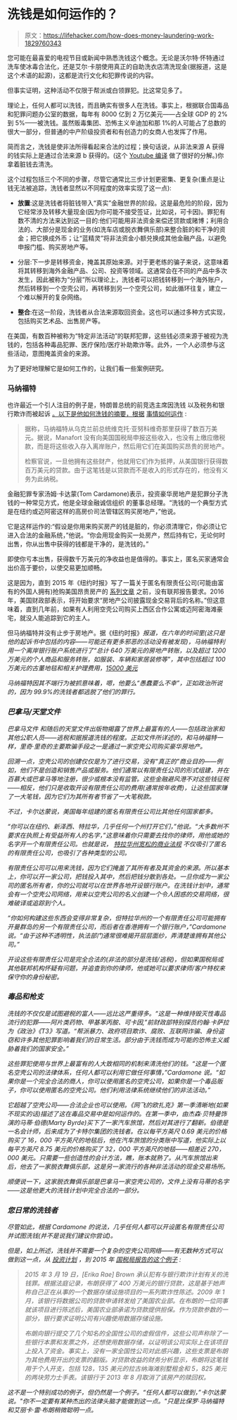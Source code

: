 # 洗钱是如何运作的？

> 原文：<https://lifehacker.com/how-does-money-laundering-work-1829760343>

您可能在最喜爱的电视节目或新闻中熟悉洗钱这个概念。无论是沃尔特·怀特通过洗车使冰毒合法化，还是艾尔·卡朋使用真正的自助洗衣店清洗现金(据报道，这是这个术语的起源)，这都是流行文化和犯罪传说的内容。



但事实证明，这种活动不仅限于帮派或白领罪犯。比这常见多了。

理论上，任何人都可以洗钱，而且确实有很多人在洗钱。事实上，根据联合国毒品和犯罪问题办公室的数据，每年有 8000 亿到 2 万亿美元——占全球 GDP 的 2%到 5%——被洗钱。虽然贩毒集团、恐怖主义辛迪加和那 1%的人可能占了总数的很大一部分，但普通的中产阶级投资者和有创造力的女商人也发挥了作用。

简而言之，洗钱是使非法所得看起来合法的过程；换句话说，从非法来源 A 获得的钱实际上是通过合法来源 b 获得的。(这个 [Youtube 编译](https://www.youtube.com/watch?v=ChNpq9QbMRY) 做了很好的分解。)你拿着脏钱去清洗。

这个过程包括三个不同的步骤，尽管它通常比三步计划更密集、更复杂(重点是让钱无法被追踪，洗钱者显然以不同程度的效率实现了这一点):

*   **放置**:这是洗钱者将脏钱带入“真实”金融世界的阶段。这是最危险的阶段，因为它经常涉及转移大量现金(因为你可能不接受签证，比如说，可卡因)。罪犯有数不清的方法来达到这一目的:他们可能用非法资金来偿还贷款或赌博；利用合法的、大部分是现金的业务(如洗车店或脱衣舞俱乐部)来整合脏的和干净的资金；把它换成外币；让“蓝精灵”将非法资金小额兑换成其他金融产品，以避免申报门槛、购买房地产等。

*   分层:下一步是转移资金，掩盖其原始来源。对于更老练的骗子来说，这意味着将其转移到海外金融产品、公司、投资等领域。这通常会在不同的产品中多次发生，因此被称为“分层”所以理论上，洗钱者可以把钱转移到一个海外账户，然后转移到一个空壳公司，再转移到另一个空壳公司，如此循环往复，建立一个难以解开的复杂网络。

*   **整合**:在这一阶段，洗钱者从合法来源取回资金。这也可以通过多种方式实现，包括购买艺术品、出售房产等。

在美国，有数百种被称为“特定非法活动”的联邦犯罪，这些钱必须来源于被视为洗钱的，包括各种毒品犯罪、医疗保险/医疗补助欺诈等。此外，一个人必须参与这些活动，意图掩盖资金的来源。

为了更好地理解它是如何工作的，让我们看一些案例研究。

### 马纳福特

也许最近一个引人注目的例子是，特朗普总统的前竞选主席因洗钱 以及税务和银行欺诈而被起诉 [。以下是他如何洗钱的摘要，根据](https://www.nytimes.com/interactive/2017/10/31/us/politics/manafort-mueller-money-laundering-fraud.html) [事情如何运作](https://money.howstuffworks.com/money-laundering.htm) :

> 据称，马纳福特从乌克兰前总统维克托·亚努科维奇那里获得了数百万美元。据说，Manafort 没有向美国国税局申报这些收入，也没有上缴应缴税款，而是将这些收入存入离岸账户，然后用它们在美国购买昂贵的房地产。
> 
> 检察官说，一旦他拥有这些财产，他就用它们作为抵押，从美国银行获得数百万美元的贷款。由于这笔钱是以贷款而不是收入的形式存在的，他没有义务为此纳税。

金融犯罪专家汤姆·卡达蒙(Tom Cardamone)表示，投资豪华房地产是犯罪分子洗钱的一种常见方式，他是全球金融诚信组织 的董事总经理。“洗钱的一个典型方式是在纽约或迈阿密这样的高房价司法管辖区购买房地产，”他说。

它是这样运作的:“假设是你用来购买房产的钱是脏的，你必须清理它，你必须让它进入合法的金融系统，”他说。“你会用现金购买一处房产，然后持有它，无论何时出售，你从出售中获得的钱都是干净的，是洗钱的。”

即使你亏本出售，获得数千万美元的净收益也是值得的。事实上，匿名买家通常会出价高于要价，以使交易更加顺畅。

这是因为，直到 2015 年《纽约时报》写了一篇关于匿名有限责任公司(可能由富有的外国人拥有)抢购美国昂贵房产的 [系列文章](http://www.nytimes.com/news-event/shell-company-towers-of-secrecy-real-estate?action=click&amp;contentCollection=U.S.&amp;module=Collection&amp;region=Marginalia&amp;src=me&amp;version=newsevent&amp;pgtype=article) 之前，没有联邦报告要求。2016 年，美国财政部表示，将开始要求“房地产公司披露现金交易背后的名称。”但这意味着，直到几年前，如果有人利用空壳公司购买上西区合作公寓或迈阿密海滩豪宅，就没人能追踪到它的主人。

但马纳福特并没有止步于房地产。据《纽约时报》[](https://www.nytimes.com/interactive/2017/10/31/us/politics/manafort-mueller-money-laundering-fraud.html)*报道，在六年的时间里(这只是他的起诉书中包括的内容——可能还有更多邪恶的活动没有被发现)，马纳福特利用一个离岸银行账户系统进行了“总计 640 万美元的房地产转账，以及超过 1200 万美元的个人商品和服务转账，如服装、车辆和家居装修等”，其中包括超过 100 万美元的古董地毯和相关护理费用，[15000 美元](http://time.com/5357236/paul-manafort-ostrich-jacket/)*

*马纳福特因其不端行为被抓意味着，嗯，他要么“愚蠢要么不幸”，正如政治所说的，因为 99.9%的洗钱者都逃脱了他们的罪行。*

### ***巴拿马/天堂文件***

*巴拿马文件 和随后的天堂文件出版物揭露了世界上最富有的人——包括政治家和其他公职人员——逃税和据报道洗钱的程度。正如文件所详述的，和马纳福特一样，里奇·里奇的主要欺骗手段之一是通过一家空壳公司购买豪华房地产。*

*回溯一点，空壳公司的创建仅仅是为了进行交易，没有“真正的”商业目的——例如，他们不是创造和销售产品或服务。他们通常以有限责任公司的形式组建，并在百慕大或巴拿马等地注册，很少或根本没有监管。这些金融避风港不对这些钱征税——相反，他们只是收取开设有限责任公司的费用(通常按年收费)，让这些国家赚了一大笔钱，因为它们为其所有者节省了一大笔税款。*

*不过，卡尔达蒙说，美国每年组建的匿名有限责任公司比其他任何国家都多。*

*“你可以在纽约、新泽西、特拉华，几乎任何一个州打开它们，”他说。“大多数州不要求在执照上有受益所有人的名字，”这意味着你只需要去找你的律师，用他或她的名字开一个有限责任公司。也就是说， [特拉华州宽松的商业法规](https://www.nytimes.com/2012/07/01/business/how-delaware-thrives-as-a-corporate-tax-haven.html) 不仅吸引了匿名的有限责任公司，也吸引了各种类型的公司。*

*有限责任公司可以用来洗钱，因为它们掩盖了其所有者及其资金的来源。所以基本上，你可以开一家公司，把钱投入其中，然后把钱分散到各处。一旦你成为一家公司的匿名所有者，你的公司就可以在世界各地开设银行账户。在洗钱计划中，通常会有一个空壳公司网络，用来以空壳公司的名义创建一个令人困惑的交易网络，很难破译或追踪到个人。*

*“你如何构建这些东西会变得非常复杂，但特拉华州的一个有限责任公司可能拥有开曼群岛的另一个有限责任公司，而后者在香港拥有一个银行账户，”Cardamone 说。“由于这种不透明性，执法部门通常很难揭开层层面纱，弄清楚谁拥有其他公司。”*

*开设这些有限责任公司是完全合法的(非法的部分是洗钱/逃税)，但如果国税局或其他联邦机构怀疑有问题，并追查到你的律师，他或她可以要求律师/客户特权来保守你的身份秘密。*

### ***毒品和枪支***

*洗钱的不仅仅是试图避税的富人——远比这严重得多。“这是一种维持毁灭性毒品流行的犯罪——阿片类药物、甲基苯丙胺、可卡因,”前财政部特别探员约翰·卡萨拉为《政治》《T3》写道。“帮派暴力、政府项目欺诈、腐败、互联网诈骗、身份盗窃和许多其他犯罪影响着我们的日常生活。部分由于洗钱而成为可能的恐怖主义威胁着我们的国家安全。”*

*这些罪犯使用与世界上最富有的人大致相同的机制来清洗他们的钱。“这是一个匿名空壳公司的法律体系，任何人都可以利用它做任何事情，”Cardamone 说。“如果你是一个完全合法的商人，你可以使用匿名的空壳公司，如果你是一个毒品贩子，你可以使用匿名的空壳公司。他们利用法律系统继续他们的非法活动。”*

*它超越了空壳公司——合法企业也可以使用。《网飞的欧扎克》第一季清晰地(如果不现实的话)描述了这在毒品交易中是如何运作的。在第一季中，由杰森·贝特曼饰演的马蒂·伯德(Marty Byrde)买下了一家汽车旅馆，然后对其进行了翻新。伯德是一名会计师，后来成为了卡特尔集团的洗钱者。在以每平方英尺 0.69 美元的价格购买了 16，000 平方英尺的地毯后，他在汽车旅馆的分类账中写道，他实际上以每平方英尺 8.75 美元的价格购买了 32，000 平方英尺的地毯——相差近 270，000 美元。只需要一些创造性的会计方法，瞧，账本就熟了。从汽车旅馆出来后，他去了一家脱衣舞俱乐部，这是另一家流行的各种非法活动的现金交易场所。*

*顺便说一下，这家脱衣舞俱乐部是巴拿马一家空壳公司的，文件上没有马蒂的名字——这是他更大的洗钱计划中完全合法的一部分。*

### ***您日常的洗钱者***

*尽管如此，根据 Cardamone 的说法，几乎任何人都可以开设匿名有限责任公司并试图洗钱(并不是说我们建议你尝试)。*

*但是，如上所述，洗钱并不需要一个复杂的空壳公司网络——有无数种方式可以做到这一点，从 [投资计划](https://www.forbes.com/sites/judygross/2013/04/26/hedge-funds-and-money-laundering/#1bddb4ff104d) ，到 2015 年 [国税局报告的这个例子](https://www.irs.gov/compliance/criminal-investigation/examples-of-money-laundering-investigations-fiscal-year-2015) :*

> *2015 年 3 月 19 日，[Erika Rae] Brown 承认犯有与银行欺诈计划有关的洗钱罪。根据法庭记录，布朗获得了 400 万美元的银行贷款，这是基于她声称自己正在从事的一个数据存储设施项目的一系列欺诈性陈述。2009 年 1 月，该银行将数据公司的贷款申请转发给了美国农业部。在布朗的一位同事就该项目进行陈述后，美国农业部承诺为贷款提供担保。作为贷款参数的一部分，银行要求证明公司有兴趣使用数据存储设施。*
> 
> *布朗向银行提交了几个知名的全国性公司的虚假信件，这些公司声称除了一些银行本票和发票之外，还想使用数据存储，以证明该公司实际上在该项目上投入了资金。事实上，没有一家全国性公司对此感兴趣，这些支票是布朗为其他费用开出的支票的翻版。对贷款收益的财务分析显示，布朗将这笔钱用于个人开支，包括 128，135 美元的拉古纳海滩别墅租金和 5，825 美元的两块劳力士手表。该银行于 2013 年 8 月取消了该房产的赎回权。*

*这不是一个特别成功的例子，但仍然是一个例子。“任何人都可以做到，”卡尔达蒙说。"你不一定要有某种杰出的法律头脑才能做到这一点。"只是比保罗·马纳福特和艾丽卡·雷·布朗稍微聪明一点。*
